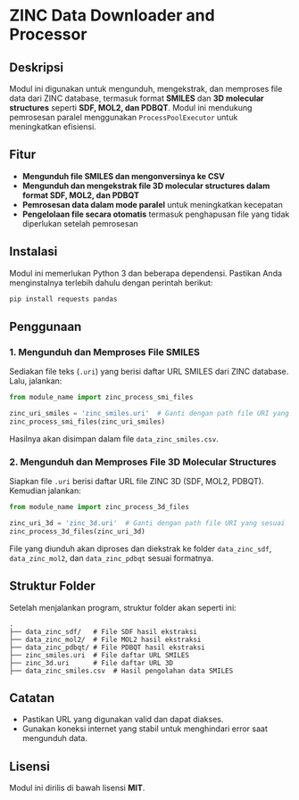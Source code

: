 # ZINC Data Downloader and Processor

## Deskripsi
Modul ini digunakan untuk mengunduh, mengekstrak, dan memproses file data dari ZINC database, termasuk format **SMILES** dan **3D molecular structures** seperti **SDF, MOL2, dan PDBQT**. Modul ini mendukung pemrosesan paralel menggunakan `ProcessPoolExecutor` untuk meningkatkan efisiensi.

## Fitur
- **Mengunduh file SMILES dan mengonversinya ke CSV**
- **Mengunduh dan mengekstrak file 3D molecular structures dalam format SDF, MOL2, dan PDBQT**
- **Pemrosesan data dalam mode paralel** untuk meningkatkan kecepatan
- **Pengelolaan file secara otomatis** termasuk penghapusan file yang tidak diperlukan setelah pemrosesan

## Instalasi
Modul ini memerlukan Python 3 dan beberapa dependensi. Pastikan Anda menginstalnya terlebih dahulu dengan perintah berikut:

```bash
pip install requests pandas
```

## Penggunaan

### 1. Mengunduh dan Memproses File SMILES
Sediakan file teks (`.uri`) yang berisi daftar URL SMILES dari ZINC database. Lalu, jalankan:

```python
from module_name import zinc_process_smi_files

zinc_uri_smiles = 'zinc_smiles.uri'  # Ganti dengan path file URI yang sesuai
zinc_process_smi_files(zinc_uri_smiles)
```

Hasilnya akan disimpan dalam file `data_zinc_smiles.csv`.

### 2. Mengunduh dan Memproses File 3D Molecular Structures
Siapkan file `.uri` berisi daftar URL file ZINC 3D (SDF, MOL2, PDBQT). Kemudian jalankan:

```python
from module_name import zinc_process_3d_files

zinc_uri_3d = 'zinc_3d.uri'  # Ganti dengan path file URI yang sesuai
zinc_process_3d_files(zinc_uri_3d)
```

File yang diunduh akan diproses dan diekstrak ke folder `data_zinc_sdf`, `data_zinc_mol2`, dan `data_zinc_pdbqt` sesuai formatnya.

## Struktur Folder
Setelah menjalankan program, struktur folder akan seperti ini:

```
.
├── data_zinc_sdf/   # File SDF hasil ekstraksi
├── data_zinc_mol2/  # File MOL2 hasil ekstraksi
├── data_zinc_pdbqt/ # File PDBQT hasil ekstraksi
├── zinc_smiles.uri  # File daftar URL SMILES
├── zinc_3d.uri      # File daftar URL 3D
├── data_zinc_smiles.csv  # Hasil pengolahan data SMILES
```

## Catatan
- Pastikan URL yang digunakan valid dan dapat diakses.
- Gunakan koneksi internet yang stabil untuk menghindari error saat mengunduh data.

## Lisensi
Modul ini dirilis di bawah lisensi **MIT**.

